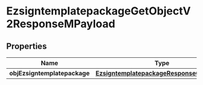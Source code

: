 
# EzsigntemplatepackageGetObjectV2ResponseMPayload

## Properties
Name | Type | Description | Notes
------------ | ------------- | ------------- | -------------
**objEzsigntemplatepackage** | [**EzsigntemplatepackageResponseCompound**](EzsigntemplatepackageResponseCompound.md) |  | 



